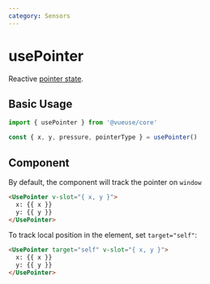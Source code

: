 ```yaml
---
category: Sensors
---
```


# usePointer

Reactive [pointer state](https://developer.mozilla.org/en-US/docs/Web/API/Pointer_events).

## Basic Usage

```js
import { usePointer } from '@vueuse/core'

const { x, y, pressure, pointerType } = usePointer()
```

## Component

By default, the component will track the pointer on `window`

```html
<UsePointer v-slot="{ x, y }">
  x: {{ x }}
  y: {{ y }}
</UsePointer>
```

To track local position in the element, set `target="self"`:

```html
<UsePointer target="self" v-slot="{ x, y }">
  x: {{ x }}
  y: {{ y }}
</UsePointer>
```
